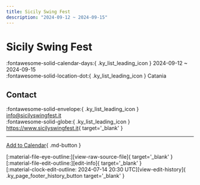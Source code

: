 ```yaml
---
title: Sicily Swing Fest
description: "2024-09-12 ~ 2024-09-15"
---
```


# Sicily Swing Fest 

:fontawesome-solid-calendar-days:{ .ky_list_leading_icon } 2024-09-12 ~ 2024-09-15  
:fontawesome-solid-location-dot:{ .ky_list_leading_icon } Catania  

## Contact

:fontawesome-solid-envelope:{ .ky_list_leading_icon } <info@sicilyswingfest.it>  
:fontawesome-solid-globe:{ .ky_list_leading_icon } <https://www.sicilyswingfest.it>{ target='_blank' }  

---

[Add to Calendar](https://swing.news/ics/en/2024/it/sicily-swing-fest-2024.ics){ .md-button }

<div class="ky_page_footer" markdown>
<div class="ky_page_footer_trailing" markdown="span">
[:material-file-eye-outline:][view-raw-source-file]{ target='_blank' }
[:material-file-edit-outline:][edit-info]{ target='_blank' }
</div>
<div class="ky_page_footer_leading" markdown="span">
[:material-clock-edit-outline: 2024-07-14 20:30 UTC][view-edit-history]{ .ky_page_footer_history_button target='_blank' }
</div>
</div>

[view-raw-source-file]: https://github.com/swingdance/events/blob/main/2024/it/sicily-swing-fest-2024.json "View Raw Source File"
[edit-info]: https://github.com/swingdance/events/issues/new?assignees=&labels=update+event&projects=&template=03-update_entity.yml&title=%5B2024%2Fit%5D%20Sicily%20Swing%20Fest&region=it&year=2024&id=sicily-swing-fest-2024&name=Sicily%20Swing%20Fest&org_id= "Edit Info"

[view-edit-history]: https://github.com/swingdance/events/commits/main/2024/it/sicily-swing-fest-2024.json "View Edit History"
